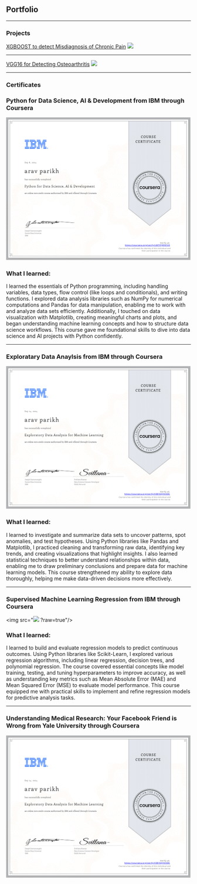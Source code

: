 ## Portfolio

---

### Projects 

[XGBOOST to detect Misdiagnosis of Chronic Pain](https://github.com/aravparikh/Catboost-to-detect-Misdiagnosis-Risk-of-Chronic-Pain)
<img src="images/dummy_thumbnail.jpg?raw=true"/>

---
[VGG16 for Detecting Osteoarthritis](https://github.com/aravparikh/VGG16-to-Detect-Osteoarthritis)
<img src="images/dummy_thumbnail.jpg?raw=true"/>

---

### Certificates 

### Python for Data Science, AI & Development from IBM through Coursera
<img src="images/first python course.pdf?raw=true"/>

### What I learned: 
I learned the essentials of Python programming, including handling variables, data types, flow control (like loops and conditionals), and writing functions. I explored data analysis libraries such as NumPy for numerical computations and Pandas for data manipulation, enabling me to work with and analyze data sets efficiently. Additionally, I touched on data visualization with Matplotlib, creating meaningful charts and plots, and began understanding machine learning concepts and how to structure data science workflows. This course gave me foundational skills to dive into data science and AI projects with Python confidently.

---

### Exploratary Data Anaylsis from IBM through Coursera
<img src="images/EDA Certificate.pdf?raw=true"/>

### What I learned:
I learned to investigate and summarize data sets to uncover patterns, spot anomalies, and test hypotheses. Using Python libraries like Pandas and Matplotlib, I practiced cleaning and transforming raw data, identifying key trends, and creating visualizations that highlight insights. I also learned statistical techniques to better understand relationships within data, enabling me to draw preliminary conclusions and prepare data for machine learning models. This course strengthened my ability to explore data thoroughly, helping me make data-driven decisions more effectively.

---

### Supervised Machine Learning Regression from IBM through Coursera

<img src="<img src="images/supervised machine learning regression.pdf?raw=true"/>
?raw=true"/>

### What I learned: 
I learned to build and evaluate regression models to predict continuous outcomes. Using Python libraries like Scikit-Learn, I explored various regression algorithms, including linear regression, decision trees, and polynomial regression. The course covered essential concepts like model training, testing, and tuning hyperparameters to improve accuracy, as well as understanding key metrics such as Mean Absolute Error (MAE) and Mean Squared Error (MSE) to evaluate model performance. This course equipped me with practical skills to implement and refine regression models for predictive analysis tasks.

---

### Understanding Medical Research: Your Facebook Friend is Wrong from Yale University through Coursera

<img src="images/EDA Certificate.pdf?raw=true"/>

